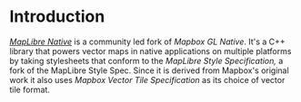 # Introduction

*[MapLibre Native](https://github.com/maplibre/maplibre-native)* is a community led fork of *Mapbox GL Native*. It's a C++ library that powers 
vector maps in native applications on multiple platforms by taking stylesheets that conform to the *MapLibre Style Specification,* a fork of the 
MapLibre Style Spec. Since it is derived from Mapbox's original work it also uses *Mapbox Vector Tile Specification* as its choice of vector tile format.
